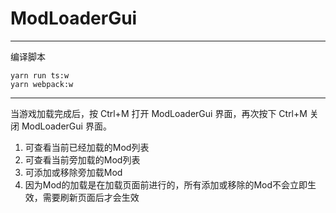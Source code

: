 
# ModLoaderGui


---

编译脚本

```shell
yarn run ts:w
yarn webpack:w
```

---

当游戏加载完成后，按 Ctrl+M 打开 ModLoaderGui 界面，再次按下 Ctrl+M 关闭 ModLoaderGui 界面。

1. 可查看当前已经加载的Mod列表
2. 可查看当前旁加载的Mod列表
3. 可添加或移除旁加载Mod
4. 因为Mod的加载是在加载页面前进行的，所有添加或移除的Mod不会立即生效，需要刷新页面后才会生效

